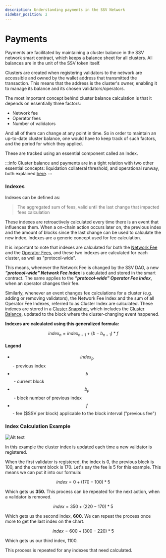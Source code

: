 ```yaml
---
description: Understanding payments in the SSV Network
sidebar_position: 2
---
```


# Payments

Payments are facilitated by maintaining a cluster balance in the SSV network smart contract, which keeps a balance sheet for all clusters. All balances are in the unit of the SSV token itself.

Clusters are created when registering validators to the network are accessible and owned by the wallet address that transmitted the transaction. This means that the address is the cluster's owner, enabling it to manage its balance and its chosen validators/operators.

The most important concept behind cluster balance calculation is that it depends on essentially three factors:

* Network fee
* Operator fees
* Number of validators

And all of them can change at any point in time. So in order to maintain an up-to-date cluster balance, one would have to keep track of such factors, and the period for which they applied.

These are tracked using an essential component called an Index.

:::info
Cluster balance and payments are in a tight relation with two other essential concepts: liquidation collateral threshold, and operational runway, both explained [here](../../../stakers/clusters/cluster-balance.md).
:::

### Indexes

Indexes can be defined as:

> The aggregated sum of fees, valid until the last change that impacted fees calculation

These indexes are retroactively calculated every time there is an event that influences them. When a on-chain action occurs later on, the previous index and the amount of blocks since the last change can be used to calculate the new index. Indexes are a generic concept used for fee calculation.

It is important to note that indexes are calculated for both the [Network Fee](fees) and the [Operator Fees](fees), and these two indexes are calculated for each cluster, as well as "protocol-wide".

This means, whenever the Network Fee is changed by the SSV DAO, a new _**"protocol-wide" Network Fee Index**_ is calculated and stored in the smart contract. The same applies to the _**"protocol-wide" Operator Fee Index**_, when an operator changes their fee.

Similarly, whenever an event changes fee calculations for a cluster (e.g. adding or removing validators), the Network Fee Index and the sum of all Operator Fee Indexes, referred to as Cluster Index are calculated. These indexes are stored in a [Cluster Snapshot](/developers/tools/ssv-subgraph/subgraph-examples#cluster-snapshot), which includes the [Cluster Balance](../../../stakers/clusters/cluster-balance.md), updated to the block where the cluster-changing event happened.

**Indexes are calculated using this generalized formula:**

$$
index_n =index_{n-1} + (b - b_{n-1}) * f
$$


#### Legend
  * $$index_p$$​ - previous index
  * $$b$$​ - current block
  * $$b_p$$​ - block number of previous index
  * $$f$$ - fee ($SSV per block) applicable to the block interval ("previous fee")

### **Index Calculation Example**

![Alt text](/img/payments-calculation.avif)

In this example the cluster index is updated each time a new validator is registered.

When the first validator is registered, the index is 0, the previous block is 100, and the current block is 170. Let's say the fee is 5 for this example. This means we can put it into our formula:

$$
index =0 + (170 - 100) * 5
$$

Which gets us **350.** This process can be repeated for the next action, when a validator is removed.

$$
index =350 + (220 - 170) * 5
$$

Which gets us the second index, **600.** We can repeat the process once more to get the last index on the chart.

$$
index =600 + (300 - 220) * 5
$$

Which gets us our third index, 1100.

This process is repeated for any indexes that need calculated.
